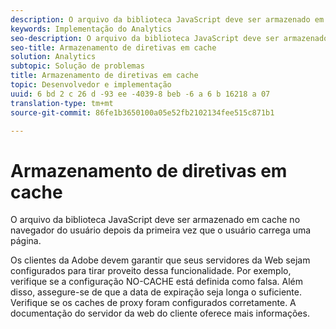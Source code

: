 ```yaml
---
description: O arquivo da biblioteca JavaScript deve ser armazenado em cache no navegador do usuário depois da primeira vez que o usuário carrega uma página.
keywords: Implementação do Analytics
seo-description: O arquivo da biblioteca JavaScript deve ser armazenado em cache no navegador do usuário depois da primeira vez que o usuário carrega uma página.
seo-title: Armazenamento de diretivas em cache
solution: Analytics
subtopic: Solução de problemas
title: Armazenamento de diretivas em cache
topic: Desenvolvedor e implementação
uuid: 6 bd 2 c 26 d -93 ee -4039-8 beb -6 a 6 b 16218 a 07
translation-type: tm+mt
source-git-commit: 86fe1b3650100a05e52fb2102134fee515c871b1

---
```



# Armazenamento de diretivas em cache

O arquivo da biblioteca JavaScript deve ser armazenado em cache no navegador do usuário depois da primeira vez que o usuário carrega uma página.

Os clientes da Adobe devem garantir que seus servidores da Web sejam configurados para tirar proveito dessa funcionalidade. Por exemplo, verifique se a configuração NO-CACHE está definida como falsa. Além disso, assegure-se de que a data de expiração seja longa o suficiente. Verifique se os caches de proxy foram configurados corretamente. A documentação do servidor da web do cliente oferece mais informações.
